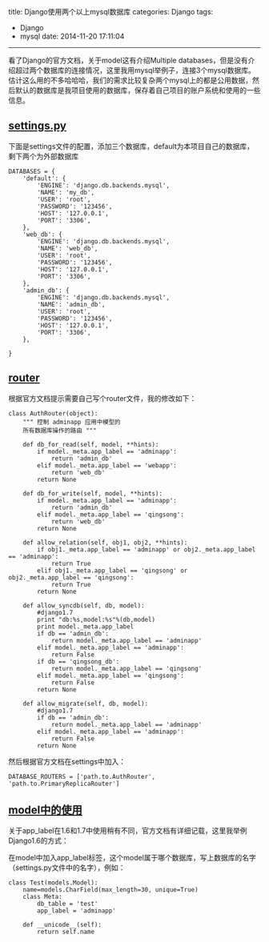 title: Django使用两个以上mysql数据库
categories: Django
tags:
  - Django
  - mysql
date: 2014-11-20 17:11:04
---


看了Django的官方文档，关于model这有介绍Multiple databases，但是没有介绍超过两个数据库的连接情况，这里我用mysql举例子，连接3个mysql数据库。估计这么用的不多哈哈哈，我们的需求比较复杂两个mysql上的都是公用数据，然后默认的数据库是我项目使用的数据库，保存着自己项目的账户系统和使用的一些信息。


## [settings.py](#id1)

下面是settings文件的配置，添加三个数据库，default为本项目自己的数据库，剩下两个为外部数据库


```
DATABASES = {
    'default': {
        'ENGINE': 'django.db.backends.mysql',
        'NAME': 'my_db',
        'USER': 'root',
        'PASSWORD': '123456',
        'HOST': '127.0.0.1',
        'PORT': '3306',
    },
    'web_db': {
        'ENGINE': 'django.db.backends.mysql',
        'NAME': 'web_db',
        'USER': 'root',
        'PASSWORD': '123456',
        'HOST': '127.0.0.1',
        'PORT': '3306',
    },
    'admin_db': {
        'ENGINE': 'django.db.backends.mysql',
        'NAME': 'admin_db',
        'USER': 'root',
        'PASSWORD': '123456',
        'HOST': '127.0.0.1',
        'PORT': '3306',
    },

}
```

## [router](#id2)

根据官方文档提示需要自己写个router文件，我的修改如下：


```
class AuthRouter(object):
    """ 控制 adminapp 应用中模型的
    所有数据库操作的路由 """

    def db_for_read(self, model, **hints):
        if model._meta.app_label == 'adminapp':
            return 'admin_db'
        elif model._meta.app_label == 'webapp':
            return 'web_db'
        return None

    def db_for_write(self, model, **hints):
        if model._meta.app_label == 'adminapp':
            return 'admin_db'
        elif model._meta.app_label == 'qingsong':
            return 'web_db'
        return None

    def allow_relation(self, obj1, obj2, **hints):
        if obj1._meta.app_label == 'adminapp' or obj2._meta.app_label == 'adminapp':
            return True
        elif obj1._meta.app_label == 'qingsong' or obj2._meta.app_label == 'qingsong':
            return True
        return None

    def allow_syncdb(self, db, model):
        #django1.7
        print "db:%s,model:%s"%(db,model)
        print model._meta.app_label
        if db == 'admin_db':
            return model._meta.app_label == 'adminapp'
        elif model._meta.app_label == 'adminapp':
            return False
        if db == 'qingsong_db':
            return model._meta.app_label == 'qingsong'
        elif model._meta.app_label == 'qingsong':
            return False
        return None

    def allow_migrate(self, db, model):
        #django1.7
        if db == 'admin_db':
            return model._meta.app_label == 'adminapp'
        elif model._meta.app_label == 'adminapp':
            return False
        return None
```
然后根据官方文档在settings中加入：


```
DATABASE_ROUTERS = ['path.to.AuthRouter', 'path.to.PrimaryReplicaRouter']

```

## [model中的使用](#id3)

关于app_label在1.6和1.7中使用稍有不同，官方文档有详细记载，这里我举例Django1.6的方式：

在model中加入app_label标签，这个model属于哪个数据库，写上数据库的名字（settings.py文件中的名字），例如：


```
class Test(models.Model):
    name=models.CharField(max_length=30, unique=True)
    class Meta:
        db_table = 'test'
        app_label = 'adminapp'

    def __unicode__(self):
        return self.name
```


